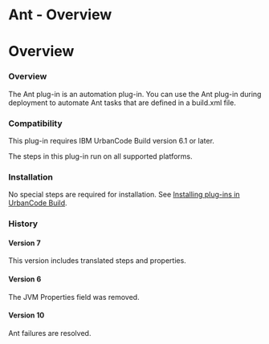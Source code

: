 
Ant - Overview
==============

# Overview


### Overview




The Ant plug-in is an automation plug-in. You can use the Ant plug-in during deployment to automate Ant tasks that are defined in a build.xml file.

### Compatibility

This plug-in requires IBM UrbanCode Build version 6.1 or later.

The steps in this plug-in run on all supported platforms.

### Installation

No special steps are required for installation. See [Installing plug-ins in UrbanCode Build](http://www-01.ibm.com/support/knowledgecenter/#!/SS8NMD_6.1.1/com.ibm.ucbuild.doc/topics/plugin_ch.html "Installing plug-ins in UrbanCode Build").

### History

#### Version 7

This version includes translated steps and properties.

#### Version 6

The JVM Properties field was removed.

#### Version 10

Ant failures are resolved.


